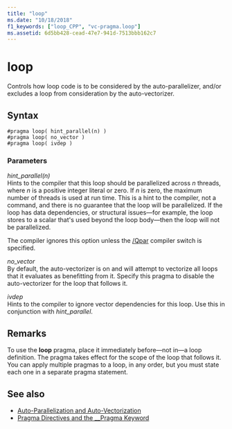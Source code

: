```yaml
---
title: "loop"
ms.date: "10/18/2018"
f1_keywords: ["loop_CPP", "vc-pragma.loop"]
ms.assetid: 6d5bb428-cead-47e7-941d-7513bbb162c7
---
```

# loop

Controls how loop code is to be considered by the auto-parallelizer, and/or excludes a loop from consideration by the auto-vectorizer.

## Syntax

```
#pragma loop( hint_parallel(n) )
#pragma loop( no_vector )
#pragma loop( ivdep )
```

### Parameters

*hint_parallel(n)*<br/>
Hints to the compiler that this loop should be parallelized across *n* threads, where *n* is a positive integer literal or zero. If *n* is zero, the maximum number of threads is used at run time. This is a hint to the compiler, not a command, and there is no guarantee that the loop will be parallelized. If the loop has data dependencies, or structural issues—for example, the loop stores to a scalar that's used beyond the loop body—then the loop will not be parallelized.

The compiler ignores this option unless the [/Qpar](../build/reference/qpar-auto-parallelizer.md) compiler switch is specified.

*no_vector*<br/>
By default, the auto-vectorizer is on and will attempt to vectorize all loops that it evaluates as benefitting from it. Specify this pragma to disable the auto-vectorizer for the loop that follows it.

*ivdep*<br/>
Hints to the compiler to ignore vector dependencies for this loop. Use this in conjunction with *hint_parallel*.

## Remarks

To use the **loop** pragma, place it immediately before—not in—a loop definition. The pragma takes effect for the scope of the loop that follows it. You can apply multiple pragmas to a loop, in any order, but you must state each one in a separate pragma statement.

## See also

- [Auto-Parallelization and Auto-Vectorization](../parallel/auto-parallelization-and-auto-vectorization.md)
- [Pragma Directives and the __Pragma Keyword](../preprocessor/pragma-directives-and-the-pragma-keyword.md)
